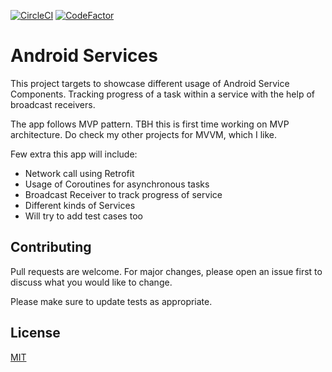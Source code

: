 [![CircleCI](https://circleci.com/gh/bosankus/Android-Services.svg?style=svg)](https://androidplay.in)  [![CodeFactor](https://www.codefactor.io/repository/github/bosankus/Android-Services/badge?style=plastic)](https://www.codefactor.io/repository/github/bosankus/android-services/stats)

# Android Services

This project targets to showcase different usage of Android Service Components. Tracking progress of a task within a service with the help of broadcast receivers.

The app follows MVP pattern. TBH this is first time working on MVP architecture. Do check my other projects for MVVM, which I like.

Few extra this app will include:
- Network call using Retrofit
- Usage of Coroutines for asynchronous tasks
- Broadcast Receiver to track progress of service
- Different kinds of Services
- Will try to add test cases too

## Contributing
Pull requests are welcome. For major changes, please open an issue first to discuss what you would like to change.

Please make sure to update tests as appropriate.

## License
[MIT](https://choosealicense.com/licenses/mit/)

